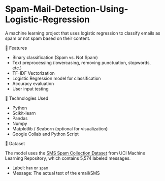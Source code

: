 # Spam-Mail-Detection-Using-Logistic-Regression
A machine learning project that uses logistic regression to classify emails as spam or not spam based on their content.

🔧 Features
- Binary classification (Spam vs. Not Spam)
- Text preprocessing (lowercasing, removing punctuation, stopwords, etc.)
- TF-IDF Vectorization
- Logistic Regression model for classification
- Accuracy evaluation 
- User input testing

🧠 Technologies Used
- Python
- Scikit-learn
- Pandas
- Numpy
- Matplotlib / Seaborn (optional for visualization)
- Google Collab and Python Script

📂 Dataset

The model uses the [SMS Spam Collection Dataset](https://www.kaggle.com/datasets/uciml/sms-spam-collection-dataset) from UCI Machine Learning Repository, which contains 5,574 labeled messages.

- Label: `ham` or `spam`
- Message: The actual text of the email/SMS
